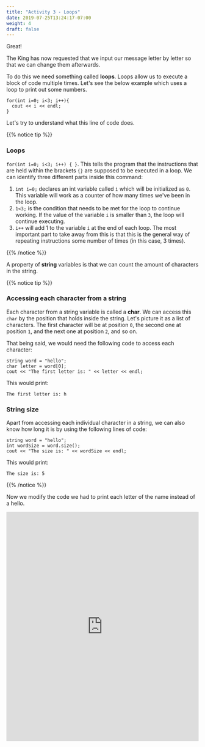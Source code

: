 ```yaml
---
title: "Activity 3 - Loops"
date: 2019-07-25T13:24:17-07:00
weight: 4
draft: false
---
```


Great! 

The King has now requested that we input our message letter by letter so that we can change them afterwards.

To do this we need something called **loops**. Loops allow us to execute a block of code multiple times. Let's see the below example which uses a loop to print out some numbers.

```
for(int i=0; i<3; i++){
  cout << i << endl;
}
```
Let's try to understand what this line of code does.

{{% notice tip %}}


### Loops

 `for(int i=0; i<3; i++) { }`. 
This tells the program that the instructions that are held within the brackets `{}` are supposed to be executed in a loop. 
We can identify three different parts inside this command:
1. `int i=0;` declares an int variable called `i` which will be initialized as `0`. This variable will work as a counter of how many times we've been in the loop.
2. `1<3;` is the condition that needs to be met for the loop to continue working. If the value of the variable `i` is smaller than `3`, the loop will continue executing.
3. `i++` will add 1 to the variable `i` at the end of each loop.
The most important part to take away from this is that this is the general way of repeating instructions some number of times (in this case, 3 times).

{{% /notice %}}

A property of **string** variables is that we can count the amount of characters in the string. 

{{% notice tip %}}

### Accessing each character from a string

Each character from a string variable is called a **char**. We can access this `char` by the position that holds inside the string. Let's picture it as a list of characters. The first character will be at position `0`, the second one at position `1`, and the next one at position `2`, and so on.

That being said, we would need the following code to access each character:

```
string word = "hello";
char letter = word[0];
cout << "The first letter is: " << letter << endl;
```
This would print: 
```
The first letter is: h
```

### String size

Apart from accessing each individual character in a string, we can also know how long it is by using the following lines of code:

```
string word = "hello";
int wordSize = word.size();
cout << "The size is: " << wordSize << endl;
```
This would print:
```
The size is: 5
```
{{% /notice %}}

Now we modify the code we had to print each letter of the name instead of a hello.

<iframe height="600px" width="100%" src="https://replit.com/@nuevofoundation/activity-3-english?lite=true#main.cpp" scrolling="no" frameborder="no" allowtransparency="true" allowfullscreen="true" sandbox="allow-forms allow-pointer-lock allow-popups allow-same-origin allow-scripts allow-modals"></iframe>

